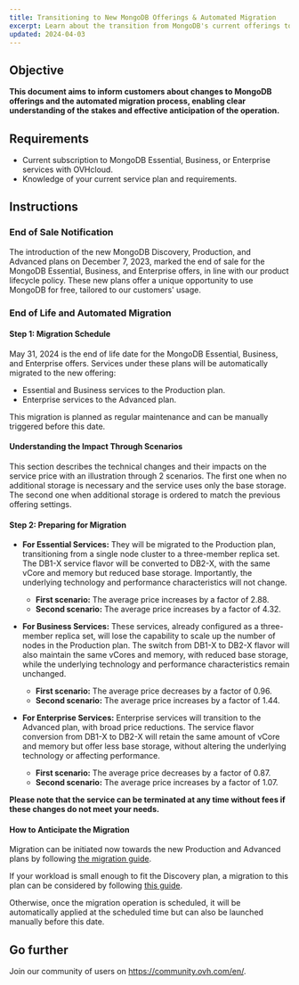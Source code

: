 ```yaml
---
title: Transitioning to New MongoDB Offerings & Automated Migration
excerpt: Learn about the transition from MongoDB's current offerings to the new plans and understand the automated migration process to effectively plan your transition
updated: 2024-04-03
---
```


## Objective

**This document aims to inform customers about changes to MongoDB offerings and the automated migration process, enabling clear understanding of the stakes and effective anticipation of the operation.**

## Requirements

- Current subscription to MongoDB Essential, Business, or Enterprise services with OVHcloud.
- Knowledge of your current service plan and requirements.

## Instructions

### End of Sale Notification

The introduction of the new MongoDB Discovery, Production, and Advanced plans on December 7, 2023, marked the end of sale for the MongoDB Essential, Business, and Enterprise offers, in line with our product lifecycle policy. These new plans offer a unique opportunity to use MongoDB for free, tailored to our customers' usage.

### End of Life and Automated Migration

#### Step 1: Migration Schedule

May 31, 2024 is the end of life date for the MongoDB Essential, Business, and Enterprise offers. Services under these plans will be automatically migrated to the new offering:

- Essential and Business services to the Production plan.
- Enterprise services to the Advanced plan.

This migration is planned as regular maintenance and can be manually triggered before this date.

#### Understanding the Impact Through Scenarios

This section describes the technical changes and their impacts on the service price with an illustration through 2 scenarios. The first one when no additional storage is necessary and the service uses only the base storage. The second one when additional storage is ordered to match the previous offering settings.

#### Step 2: Preparing for Migration

- **For Essential Services:** They will be migrated to the Production plan, transitioning from a single node cluster to a three-member replica set. The DB1-X service flavor will be converted to DB2-X, with the same vCore and memory but reduced base storage. Importantly, the underlying technology and performance characteristics will not change.
    - **First scenario:** The average price increases by a factor of 2.88.
    - **Second scenario:** The average price increases by a factor of 4.32.

- **For Business Services:** These services, already configured as a three-member replica set, will lose the capability to scale up the number of nodes in the Production plan. The switch from DB1-X to DB2-X flavor will also maintain the same vCores and memory, with reduced base storage, while the underlying technology and performance characteristics remain unchanged.
    - **First scenario:** The average price decreases by a factor of 0.96.
    - **Second scenario:** The average price increases by a factor of 1.44.


- **For Enterprise Services:** Enterprise services will transition to the Advanced plan, with broad price reductions. The service flavor conversion from DB1-X to DB2-X will retain the same amount of vCore and memory but offer less base storage, without altering the underlying technology or affecting performance.
    - **First scenario:** The average price decreases by a factor of 0.87.
    - **Second scenario:** The average price increases by a factor of 1.07.

**Please note that the service can be terminated at any time without fees if these changes do not meet your needs.**

#### How to Anticipate the Migration

Migration can be initiated now towards the new Production and Advanced plans by following [the migration guide](/pages/public_cloud/public_cloud_databases/mongodb_12_howto_migrate_to_production_or_advanced).

If your workload is small enough to fit the Discovery plan, a migration to this plan can be considered by following [this guide](/pages/public_cloud/public_cloud_databases/mongodb_11_howto_migrate_to_discovery). 

Otherwise, once the migration operation is scheduled, it will be automatically applied at the scheduled time but can also be launched manually before this date.

## Go further

Join our community of users on <https://community.ovh.com/en/>.

